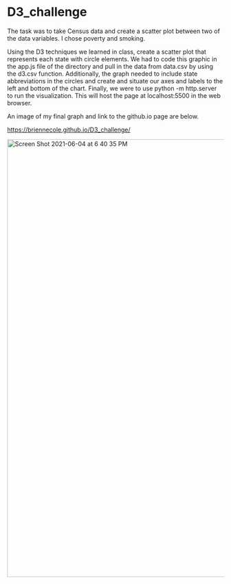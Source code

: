 # D3_challenge

The task was to take Census data and create a scatter plot between two of the data variables. I chose poverty and smoking.

Using the D3 techniques we learned in class, create a scatter plot that represents each state with circle elements. We had to code this graphic in the app.js file of the directory and pull in the data from data.csv by using the d3.csv function. Additionally, the graph needed to include state abbreviations in the circles and create and situate our axes and labels to the left and bottom of the chart. Finally, we were to use python -m http.server to run the visualization. This will host the page at localhost:5500 in the web browser.

An image of my final graph and link to the github.io page are below.

https://briennecole.github.io/D3_challenge/


<img width="1017" alt="Screen Shot 2021-06-04 at 6 40 35 PM" src="https://user-images.githubusercontent.com/75045133/120877248-564ca180-c56a-11eb-9e9e-942dbca04788.png">


